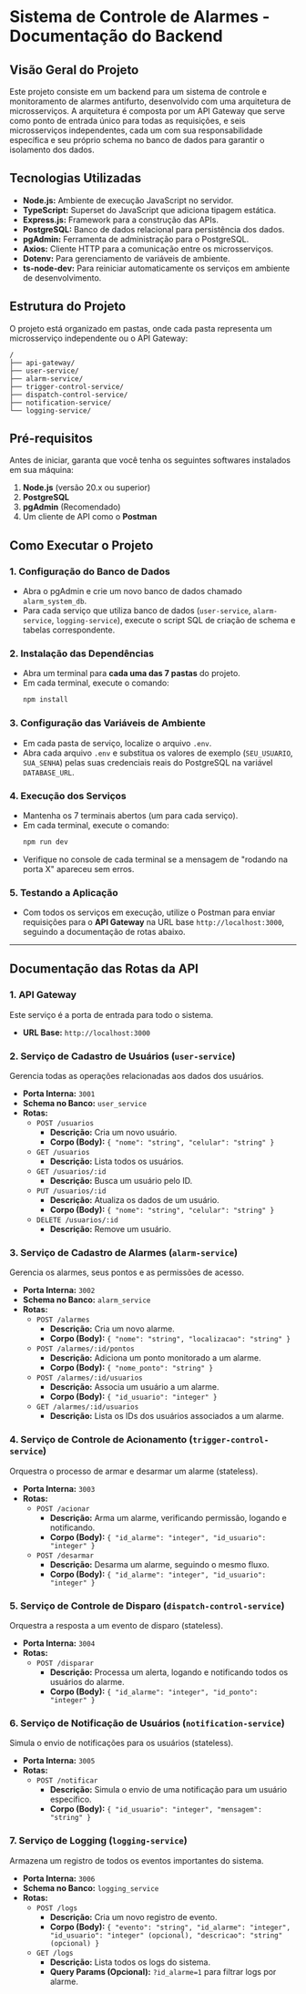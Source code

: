 # Sistema de Controle de Alarmes - Documentação do Backend

## Visão Geral do Projeto

Este projeto consiste em um backend para um sistema de controle e monitoramento de alarmes antifurto, desenvolvido com uma arquitetura de microsserviços. A arquitetura é composta por um API Gateway que serve como ponto de entrada único para todas as requisições, e seis microsserviços independentes, cada um com sua responsabilidade específica e seu próprio schema no banco de dados para garantir o isolamento dos dados.

## Tecnologias Utilizadas

- **Node.js:** Ambiente de execução JavaScript no servidor.
- **TypeScript:** Superset do JavaScript que adiciona tipagem estática.
- **Express.js:** Framework para a construção das APIs.
- **PostgreSQL:** Banco de dados relacional para persistência dos dados.
- **pgAdmin:** Ferramenta de administração para o PostgreSQL.
- **Axios:** Cliente HTTP para a comunicação entre os microsserviços.
- **Dotenv:** Para gerenciamento de variáveis de ambiente.
- **ts-node-dev:** Para reiniciar automaticamente os serviços em ambiente de desenvolvimento.

## Estrutura do Projeto

O projeto está organizado em pastas, onde cada pasta representa um microsserviço independente ou o API Gateway:
```
/
├── api-gateway/
├── user-service/
├── alarm-service/
├── trigger-control-service/
├── dispatch-control-service/
├── notification-service/
└── logging-service/
```

## Pré-requisitos

Antes de iniciar, garanta que você tenha os seguintes softwares instalados em sua máquina:

1.  **Node.js** (versão 20.x ou superior)
2.  **PostgreSQL**
3.  **pgAdmin** (Recomendado)
4.  Um cliente de API como o **Postman**

## Como Executar o Projeto

### 1. Configuração do Banco de Dados
- Abra o pgAdmin e crie um novo banco de dados chamado `alarm_system_db`.
- Para cada serviço que utiliza banco de dados (`user-service`, `alarm-service`, `logging-service`), execute o script SQL de criação de schema e tabelas correspondente.

### 2. Instalação das Dependências
- Abra um terminal para **cada uma das 7 pastas** do projeto.
- Em cada terminal, execute o comando:
  ```bash
  npm install
  ```

### 3. Configuração das Variáveis de Ambiente
- Em cada pasta de serviço, localize o arquivo `.env`.
- Abra cada arquivo `.env` e substitua os valores de exemplo (`SEU_USUARIO`, `SUA_SENHA`) pelas suas credenciais reais do PostgreSQL na variável `DATABASE_URL`.

### 4. Execução dos Serviços
- Mantenha os 7 terminais abertos (um para cada serviço).
- Em cada terminal, execute o comando:
  ```bash
  npm run dev
  ```
- Verifique no console de cada terminal se a mensagem de "rodando na porta X" apareceu sem erros.

### 5. Testando a Aplicação
- Com todos os serviços em execução, utilize o Postman para enviar requisições para o **API Gateway** na URL base `http://localhost:3000`, seguindo a documentação de rotas abaixo.

---

## Documentação das Rotas da API

### 1. API Gateway
Este serviço é a porta de entrada para todo o sistema.

- **URL Base:** `http://localhost:3000`

### 2. Serviço de Cadastro de Usuários (`user-service`)
Gerencia todas as operações relacionadas aos dados dos usuários.

- **Porta Interna:** `3001`
- **Schema no Banco:** `user_service`
- **Rotas:**
  - `POST /usuarios`
    - **Descrição:** Cria um novo usuário.
    - **Corpo (Body):** `{ "nome": "string", "celular": "string" }`
  - `GET /usuarios`
    - **Descrição:** Lista todos os usuários.
  - `GET /usuarios/:id`
    - **Descrição:** Busca um usuário pelo ID.
  - `PUT /usuarios/:id`
    - **Descrição:** Atualiza os dados de um usuário.
    - **Corpo (Body):** `{ "nome": "string", "celular": "string" }`
  - `DELETE /usuarios/:id`
    - **Descrição:** Remove um usuário.

### 3. Serviço de Cadastro de Alarmes (`alarm-service`)
Gerencia os alarmes, seus pontos e as permissões de acesso.

- **Porta Interna:** `3002`
- **Schema no Banco:** `alarm_service`
- **Rotas:**
  - `POST /alarmes`
    - **Descrição:** Cria um novo alarme.
    - **Corpo (Body):** `{ "nome": "string", "localizacao": "string" }`
  - `POST /alarmes/:id/pontos`
    - **Descrição:** Adiciona um ponto monitorado a um alarme.
    - **Corpo (Body):** `{ "nome_ponto": "string" }`
  - `POST /alarmes/:id/usuarios`
    - **Descrição:** Associa um usuário a um alarme.
    - **Corpo (Body):** `{ "id_usuario": "integer" }`
  - `GET /alarmes/:id/usuarios`
    - **Descrição:** Lista os IDs dos usuários associados a um alarme.

### 4. Serviço de Controle de Acionamento (`trigger-control-service`)
Orquestra o processo de armar e desarmar um alarme (stateless).

- **Porta Interna:** `3003`
- **Rotas:**
  - `POST /acionar`
    - **Descrição:** Arma um alarme, verificando permissão, logando e notificando.
    - **Corpo (Body):** `{ "id_alarme": "integer", "id_usuario": "integer" }`
  - `POST /desarmar`
    - **Descrição:** Desarma um alarme, seguindo o mesmo fluxo.
    - **Corpo (Body):** `{ "id_alarme": "integer", "id_usuario": "integer" }`

### 5. Serviço de Controle de Disparo (`dispatch-control-service`)
Orquestra a resposta a um evento de disparo (stateless).

- **Porta Interna:** `3004`
- **Rotas:**
  - `POST /disparar`
    - **Descrição:** Processa um alerta, logando e notificando todos os usuários do alarme.
    - **Corpo (Body):** `{ "id_alarme": "integer", "id_ponto": "integer" }`

### 6. Serviço de Notificação de Usuários (`notification-service`)
Simula o envio de notificações para os usuários (stateless).

- **Porta Interna:** `3005`
- **Rotas:**
  - `POST /notificar`
    - **Descrição:** Simula o envio de uma notificação para um usuário específico.
    - **Corpo (Body):** `{ "id_usuario": "integer", "mensagem": "string" }`

### 7. Serviço de Logging (`logging-service`)
Armazena um registro de todos os eventos importantes do sistema.

- **Porta Interna:** `3006`
- **Schema no Banco:** `logging_service`
- **Rotas:**
  - `POST /logs`
    - **Descrição:** Cria um novo registro de evento.
    - **Corpo (Body):** `{ "evento": "string", "id_alarme": "integer", "id_usuario": "integer" (opcional), "descricao": "string" (opcional) }`
  - `GET /logs`
    - **Descrição:** Lista todos os logs do sistema.
    - **Query Params (Opcional):** `?id_alarme=1` para filtrar logs por alarme.
